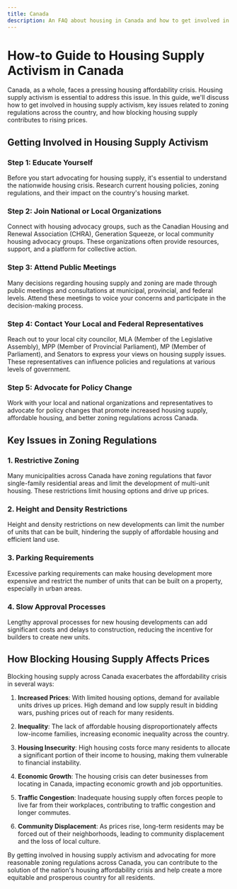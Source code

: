 ```yaml
---
title: Canada
description: An FAQ about housing in Canada and how to get involved in housing politics.
---
```


# How-to Guide to Housing Supply Activism in Canada

Canada, as a whole, faces a pressing housing affordability crisis. Housing supply activism is essential to address this issue. In this guide, we'll discuss how to get involved in housing supply activism, key issues related to zoning regulations across the country, and how blocking housing supply contributes to rising prices.

## Getting Involved in Housing Supply Activism

### Step 1: Educate Yourself

Before you start advocating for housing supply, it's essential to understand the nationwide housing crisis. Research current housing policies, zoning regulations, and their impact on the country's housing market.

### Step 2: Join National or Local Organizations

Connect with housing advocacy groups, such as the Canadian Housing and Renewal Association (CHRA), Generation Squeeze, or local community housing advocacy groups. These organizations often provide resources, support, and a platform for collective action.

### Step 3: Attend Public Meetings

Many decisions regarding housing supply and zoning are made through public meetings and consultations at municipal, provincial, and federal levels. Attend these meetings to voice your concerns and participate in the decision-making process.

### Step 4: Contact Your Local and Federal Representatives

Reach out to your local city councilor, MLA (Member of the Legislative Assembly), MPP (Member of Provincial Parliament), MP (Member of Parliament), and Senators to express your views on housing supply issues. These representatives can influence policies and regulations at various levels of government.

### Step 5: Advocate for Policy Change

Work with your local and national organizations and representatives to advocate for policy changes that promote increased housing supply, affordable housing, and better zoning regulations across Canada.

## Key Issues in Zoning Regulations

### 1. Restrictive Zoning

Many municipalities across Canada have zoning regulations that favor single-family residential areas and limit the development of multi-unit housing. These restrictions limit housing options and drive up prices.

### 2. Height and Density Restrictions

Height and density restrictions on new developments can limit the number of units that can be built, hindering the supply of affordable housing and efficient land use.

### 3. Parking Requirements

Excessive parking requirements can make housing development more expensive and restrict the number of units that can be built on a property, especially in urban areas.

### 4. Slow Approval Processes

Lengthy approval processes for new housing developments can add significant costs and delays to construction, reducing the incentive for builders to create new units.

## How Blocking Housing Supply Affects Prices

Blocking housing supply across Canada exacerbates the affordability crisis in several ways:

1. **Increased Prices**: With limited housing options, demand for available units drives up prices. High demand and low supply result in bidding wars, pushing prices out of reach for many residents.

2. **Inequality**: The lack of affordable housing disproportionately affects low-income families, increasing economic inequality across the country.

3. **Housing Insecurity**: High housing costs force many residents to allocate a significant portion of their income to housing, making them vulnerable to financial instability.

4. **Economic Growth**: The housing crisis can deter businesses from locating in Canada, impacting economic growth and job opportunities.

5. **Traffic Congestion**: Inadequate housing supply often forces people to live far from their workplaces, contributing to traffic congestion and longer commutes.

6. **Community Displacement**: As prices rise, long-term residents may be forced out of their neighborhoods, leading to community displacement and the loss of local culture.

By getting involved in housing supply activism and advocating for more reasonable zoning regulations across Canada, you can contribute to the solution of the nation's housing affordability crisis and help create a more equitable and prosperous country for all residents.
